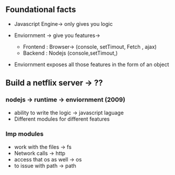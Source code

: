 ## Foundational facts
* Javascript Engine-> only gives you logic
* Enviornment -> give you features->
    * Frontend : Browser-> (console, setTimout, Fetch , ajax)
    * Backend : Nodejs (console,setTimout,)

* Enviornment exposes all those features in the form of an object

## Build a netflix server -> ??
### nodejs  -> runtime -> enviornment (2009)
* ability to write the logic -> javascript laguage 
* Different modules for different features 

### Imp modules
* work with the files  -> fs
* Network calls -> http 
* access that os as well -> os 
* to issue with path -> path


<!-- created -> 
* UNIX(proprietry)(AT&T BELL)
    * Linux -> open source version unix , macos -> similar
    "/Users/apple/Documents/Projects_module_march/lecture_1/readme.md"
* DOS ->
    * windows -> "\Users\apple\Documents\Projects_module_march\lecture_1\readme.md" -->


